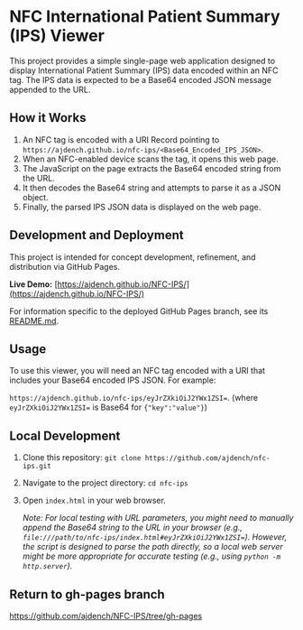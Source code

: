 # NFC International Patient Summary (IPS) Viewer

This project provides a simple single-page web application designed to display International Patient Summary (IPS) data encoded within an NFC tag. The IPS data is expected to be a Base64 encoded JSON message appended to the URL.

## How it Works

1.  An NFC tag is encoded with a URI Record pointing to `https://ajdench.github.io/nfc-ips/<Base64_Encoded_IPS_JSON>`.
2.  When an NFC-enabled device scans the tag, it opens this web page.
3.  The JavaScript on the page extracts the Base64 encoded string from the URL.
4.  It then decodes the Base64 string and attempts to parse it as a JSON object.
5.  Finally, the parsed IPS JSON data is displayed on the web page.

## Development and Deployment

This project is intended for concept development, refinement, and distribution via GitHub Pages.

**Live Demo:** [https://ajdench.github.io/NFC-IPS/](https://ajdench.github.io/NFC-IPS/)

For information specific to the deployed GitHub Pages branch, see its [README.md](https://github.com/ajdench/NFC-IPS/tree/gh-pages).

## Usage

To use this viewer, you will need an NFC tag encoded with a URI that includes your Base64 encoded IPS JSON. For example:

`https://ajdench.github.io/nfc-ips/eyJrZXkiOiJ2YWx1ZSI=`. (where `eyJrZXkiOiJ2YWx1ZSI=` is Base64 for `{"key":"value"}`)

## Local Development

1.  Clone this repository:
    `git clone https://github.com/ajdench/nfc-ips.git`
2.  Navigate to the project directory:
    `cd nfc-ips`
3.  Open `index.html` in your web browser.

    *Note: For local testing with URL parameters, you might need to manually append the Base64 string to the URL in your browser (e.g., `file:///path/to/nfc-ips/index.html#eyJrZXkiOiJ2YWx1ZSI=`). However, the script is designed to parse the path directly, so a local web server might be more appropriate for accurate testing (e.g., using `python -m http.server`).*

## Return to gh-pages branch

https://github.com/ajdench/NFC-IPS/tree/gh-pages